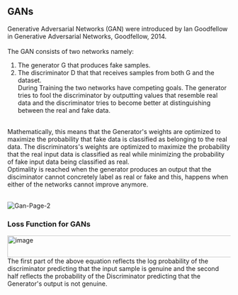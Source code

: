 ## GANs
Generative Adversarial Networks (GAN) were introduced by Ian Goodfellow in Generative Adversarial Networks, Goodfellow, 2014.<br>
<br>
The GAN consists of two networks namely:<br>
1. The generator G that produces fake samples.<br>
2. The discriminator D that that receives samples from both G and the dataset.<br>
During Training the two networks have competing goals. The generator tries to fool the discriminator by outputting values that resemble real data and the discriminator tries to become better at distinguishing between the real and fake data.
<br>
Mathematically, this means that the Generator's weights are optimized to maximize the probability that fake data is classified as belonging to the real data. The discriminators's weights are optimized to maximize the probability that the real input data is classified as real while minimizing the probability of fake input data being classified as real.
<br>
Optimality is reached when the generator produces an output that the disciminator cannot concretely label as real or fake and this, happens when either of the networks cannot improve anymore.
<br>
<br>

![Gan-Page-2](https://github.com/user-attachments/assets/7b5d012c-c214-422c-b18e-bf1872877229)
<br>

### Loss Function for GANs
<img width="739" height="49" alt="image" src="https://github.com/user-attachments/assets/9ad09c4b-eed9-49f3-9a02-5364642f5bbe" />
<br>
The first part of the above equation reflects the log probability of the discriminator predicting that the input sample is genuine and the second half reflects the probability of the Discriminator predicting that the Generator's output is not genuine.
